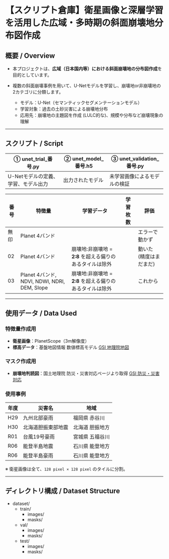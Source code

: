 # 【スクリプト倉庫】衛星画像と深層学習を活用した広域・多時期の斜面崩壊地分布図作成

## 概要 / Overview

- 本プロジェクトは、**広域（日本国内等）における斜面崩壊地の分布図作成**を目的としています。
- 複数の斜面崩壊事例を用いて、U-Netモデルを学習し、崩壊地or非崩壊地の2カテゴリに分類します。

  - モデル：U-Net（セマンティックセグメンテーションモデル）
  - 学習対象：過去の土砂災害による崩壊地分布
  - 応用先：崩壊地の主題図を作成 (LULC的な)、規模や分布など崩壊現象の理解
  
---
## スクリプト / Script

| ① unet_trial_番号.py | ② unet_model_番号.h5 | ③ unet_validation_番号.py |
|-----|-----|-----|
| U-Netモデルの定義、学習、モデル出力 | 出力されたモデル | 未学習画像によるモデルの検証 |

| 番号 | 特徴量 | 学習データ | 学習枚数 | 評価 | 
|-----|-----|-----|-----|-----|
| 無印 | Planet 4バンド | | | エラーで動かず |
| 02 | Planet 4バンド |崩壊地:非崩壊地 = **2:8** を超える偏りのあるタイルは除外| | 動いた (精度はまだまだ) |
|03 | Planet 4バンド, NDVI, NDWI, NDRI, DEM, Slope |崩壊地:非崩壊地 = **2:8** を超える偏りのあるタイルは除外| | これから |

---

## 使用データ / Data Used

### 特徴量作成用
- **衛星画像**：PlanetScope（3m解像度）
- **標高データ**：基盤地図情報 数値標高モデル [GSI 地理院地図](https://service.gsi.go.jp/kiban/)

### マスク作成用
- **崩壊地判読図**：国土地理院 防災・災害対応ページより取得 [GSI 防災・災害対応](https://www.gsi.go.jp/bousai.html)

### 使用事例
| 年度 | 災害名 | 地域 |
|------|--------|------|
| H29  | 九州北部豪雨         | 福岡県 赤谷川 |
| H30  | 北海道胆振東部地震   | 北海道 胆振地方 |
| R01  | 台風19号豪雨         | 宮城県 五福谷川 |
| R06  | 能登半島地震         | 石川県 能登地方 |
| R06  | 能登半島豪雨         | 石川県 能登地方 |

※ 衛星画像は全て、`128 pixel × 128 pixel` のタイルに分割。  
  
---

## ディレクトリ構成 / Dataset Structure

- dataset/
  - train/     
    - images/
    - masks/
  - val/               
    - images/
    - masks/
  - test/
    - images/
    - masks/

